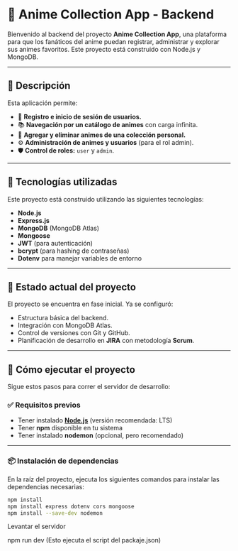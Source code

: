 # 🎌 Anime Collection App - Backend

Bienvenido al backend del proyecto **Anime Collection App**, una plataforma para que los fanáticos del anime puedan registrar, administrar y explorar sus animes favoritos. Este proyecto está construido con Node.js y MongoDB.

---

## 🧩 Descripción

Esta aplicación permite:

- 👥 **Registro e inicio de sesión de usuarios.**
- 📚 **Navegación por un catálogo de animes** con carga infinita.
- 🎯 **Agregar y eliminar animes de una colección personal.**
- ⚙️ **Administración de animes y usuarios** (para el rol admin).
- 🛡️ **Control de roles:** `user` y `admin`.

---

## 🧪 Tecnologías utilizadas

Este proyecto está construido utilizando las siguientes tecnologías:

- **Node.js**
- **Express.js**
- **MongoDB** (MongoDB Atlas)
- **Mongoose**
- **JWT** (para autenticación)
- **bcrypt** (para hashing de contraseñas)
- **Dotenv** para manejar variables de entorno

---

## 🌱 Estado actual del proyecto

El proyecto se encuentra en fase inicial. Ya se configuró:

- Estructura básica del backend.
- Integración con MongoDB Atlas.
- Control de versiones con Git y GitHub.
- Planificación de desarrollo en **JIRA** con metodología **Scrum**.

---

## 🚀 Cómo ejecutar el proyecto

Sigue estos pasos para correr el servidor de desarrollo:

### ✅ Requisitos previos

- Tener instalado **[Node.js](https://nodejs.org/)** (versión recomendada: LTS)
- Tener **npm** disponible en tu sistema
- Tener instalado **nodemon** (opcional, pero recomendado)

---

### 📦 Instalación de dependencias

En la raíz del proyecto, ejecuta los siguientes comandos para instalar las dependencias necesarias:

```bash
npm install
npm install express dotenv cors mongoose
npm install --save-dev nodemon
```

Levantar el servidor

npm run dev (Esto ejecuta el script del packaje.json)